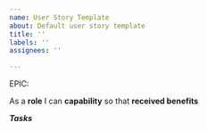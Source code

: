 ```yaml
---
name: User Story Template
about: Default user story template
title: ''
labels: ''
assignees: ''

---
```


EPIC: 

As a **role** I can **capability** so that **received benefits**

***Tasks***
